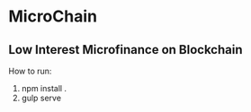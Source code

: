 # MicroChain
## Low Interest Microfinance on Blockchain

How to run:

1. npm install .
2. gulp serve
